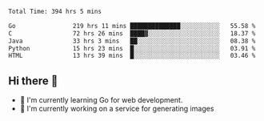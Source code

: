 <!--START_SECTION:waka-->

```txt
Total Time: 394 hrs 5 mins

Go                219 hrs 11 mins ██████████████░░░░░░░░░░░   55.58 %
C                 72 hrs 26 mins  ████▓░░░░░░░░░░░░░░░░░░░░   18.37 %
Java              33 hrs 3 mins   ██░░░░░░░░░░░░░░░░░░░░░░░   08.38 %
Python            15 hrs 23 mins  █░░░░░░░░░░░░░░░░░░░░░░░░   03.91 %
HTML              13 hrs 39 mins  █░░░░░░░░░░░░░░░░░░░░░░░░   03.46 %
```

<!--END_SECTION:waka-->

## Hi there 👋
- 🌱 I'm currently learning Go for web development.
- 🔭 I'm currently working on a service for generating images 

<!--
**prorok210/prorok210** is a ✨ _special_ ✨ repository because its `README.md` (this file) appears on your GitHub profile.

Here are some ideas to get you started:

- 🔭 I’m currently working on ...
- 🌱 I’m currently learning ...
- 👯 I’m looking to collaborate on ...
- 🤔 I’m looking for help with ...
- 💬 Ask me about ...
- 📫 How to reach me: ...
- 😄 Pronouns: ...
- ⚡ Fun fact: ...
-->

